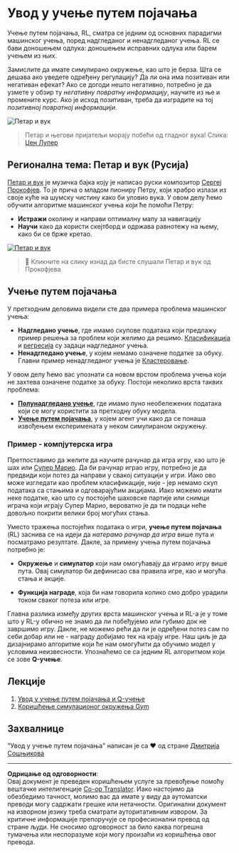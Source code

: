 <!--
CO_OP_TRANSLATOR_METADATA:
{
  "original_hash": "20ca019012b1725de956681d036d8b18",
  "translation_date": "2025-09-05T13:31:36+00:00",
  "source_file": "8-Reinforcement/README.md",
  "language_code": "sr"
}
-->
# Увод у учење путем појачања

Учење путем појачања, RL, сматра се једним од основних парадигми машинског учења, поред надгледаног и ненадгледаног учења. RL се бави доношењем одлука: доношењем исправних одлука или барем учењем из њих.

Замислите да имате симулирано окружење, као што је берза. Шта се дешава ако уведете одређену регулацију? Да ли она има позитиван или негативан ефекат? Ако се догоди нешто негативно, потребно је да узмете у обзир ту _негативну повратну информацију_, научите из ње и промените курс. Ако је исход позитиван, треба да изградите на тој _позитивној повратној информацији_.

![Петар и вук](../../../8-Reinforcement/images/peter.png)

> Петар и његови пријатељи морају побећи од гладног вука! Слика: [Џен Лупер](https://twitter.com/jenlooper)

## Регионална тема: Петар и вук (Русија)

[Петар и вук](https://en.wikipedia.org/wiki/Peter_and_the_Wolf) је музичка бајка коју је написао руски композитор [Сергеј Прокофјев](https://en.wikipedia.org/wiki/Sergei_Prokofiev). То је прича о младом пиониру Петру, који храбро излази из своје куће на шумску чистину како би уловио вука. У овом делу ћемо обучити алгоритме машинског учења који ће помоћи Петру:

- **Истражи** околину и направи оптималну мапу за навигацију
- **Научи** како да користи скејтборд и одржава равнотежу на њему, како би се брже кретао.

[![Петар и вук](https://img.youtube.com/vi/Fmi5zHg4QSM/0.jpg)](https://www.youtube.com/watch?v=Fmi5zHg4QSM)

> 🎥 Кликните на слику изнад да бисте слушали Петар и вук од Прокофјева

## Учење путем појачања

У претходним деловима видели сте два примера проблема машинског учења:

- **Надгледано учење**, где имамо скупове података који предлажу пример решења за проблем који желимо да решимо. [Класификација](../4-Classification/README.md) и [регресија](../2-Regression/README.md) су задаци надгледаног учења.
- **Ненадгледано учење**, у којем немамо означене податке за обуку. Главни пример ненадгледаног учења је [Кластеровање](../5-Clustering/README.md).

У овом делу ћемо вас упознати са новом врстом проблема учења који не захтева означене податке за обуку. Постоји неколико врста таквих проблема:

- **[Полунадгледано учење](https://wikipedia.org/wiki/Semi-supervised_learning)**, где имамо пуно необележених података који се могу користити за претходну обуку модела.
- **[Учење путем појачања](https://wikipedia.org/wiki/Reinforcement_learning)**, у којем агент учи како да се понаша извођењем експеримената у неком симулираном окружењу.

### Пример - компјутерска игра

Претпоставимо да желите да научите рачунар да игра игру, као што је шах или [Супер Марио](https://wikipedia.org/wiki/Super_Mario). Да би рачунар играо игру, потребно је да предвиди који потез да направи у свакој ситуацији у игри. Иако ово може изгледати као проблем класификације, није - јер немамо скуп података са стањима и одговарајућим акцијама. Иако можемо имати неке податке, као што су постојеће шаховске партије или снимци играча који играју Супер Марио, вероватно је да ти подаци неће довољно покрити велики број могућих стања.

Уместо тражења постојећих података о игри, **учење путем појачања** (RL) заснива се на идеји да *натерамо рачунар да игра* више пута и посматрамо резултате. Дакле, за примену учења путем појачања потребно је:

- **Окружење** и **симулатор** који нам омогућавају да играмо игру више пута. Овај симулатор би дефинисао сва правила игре, као и могућа стања и акције.

- **Функција награде**, која би нам говорила колико смо добро урадили током сваког потеза или игре.

Главна разлика између других врста машинског учења и RL-а је у томе што у RL-у обично не знамо да ли побеђујемо или губимо док не завршимо игру. Дакле, не можемо рећи да ли је одређени потез сам по себи добар или не - награду добијамо тек на крају игре. Наш циљ је да дизајнирамо алгоритме који ће нам омогућити да обучимо модел у условима неизвесности. Упознаћемо се са једним RL алгоритмом који се зове **Q-учење**.

## Лекције

1. [Увод у учење путем појачања и Q-учење](1-QLearning/README.md)
2. [Коришћење симулационог окружења Gym](2-Gym/README.md)

## Захвалнице

"Увод у учење путем појачања" написан је са ♥️ од стране [Дмитрија Сошњикова](http://soshnikov.com)

---

**Одрицање од одговорности**:  
Овај документ је преведен коришћењем услуге за превођење помоћу вештачке интелигенције [Co-op Translator](https://github.com/Azure/co-op-translator). Иако настојимо да обезбедимо тачност, молимо вас да имате у виду да аутоматски преводи могу садржати грешке или нетачности. Оригинални документ на изворном језику треба сматрати ауторитативним извором. За критичне информације препоручује се професионални превод од стране људи. Не сносимо одговорност за било каква погрешна тумачења или неспоразуме који могу произаћи из коришћења овог превода.
